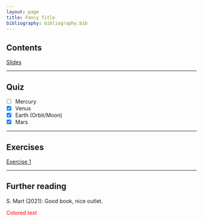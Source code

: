 ```yaml
---
layout: page
title: Fancy Title
bibliography: bibliography.bib
---
```


## Contents

[Slides](slides/test.pdf)

***

## Quiz

- [ ] Mercury
- [x] Venus
- [x] Earth (Orbit/Moon)
- [x] Mars

***

## Exercises

[Exercise 1](https://colab.research.google.com/drive/1DWOyuhCFEke5ewwprmarsYzSmK7W4pTy?usp=sharing)

***

## Further reading

S. Mart (2021): Good book, nice outlet.

<span style="color: red;">Colored text</span>
